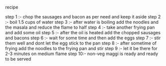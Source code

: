 recipe

step 1 :- chop the sausages and bacon as per need and keep it aside
step 2 :- boil 1.5 cups of water 
step 3 :- after water is boiling add the noodles and the masala and reduce the flame to half
step 4 :- take another frying pan and add some oil
step 5 :- after the oil is heated add the chopped sausages and bacons
step 6 :- wait for some time and then add the eggs
step 7 :- stir them well and dont let the egg stick to the pan
step 8 :- after sometime of frying add the noodles to the frying pan and stir
step 9 :- let it be there for 2-3 minutes on medium flame
step 10:- non-veg maggi is ready and ready to be served